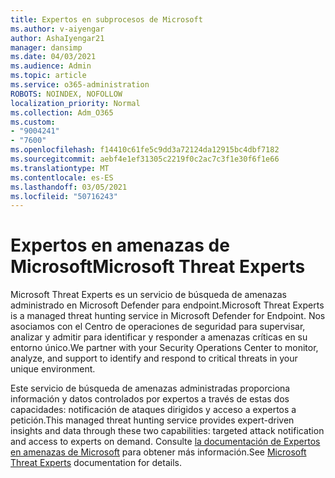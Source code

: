 ```yaml
---
title: Expertos en subprocesos de Microsoft
ms.author: v-aiyengar
author: AshaIyengar21
manager: dansimp
ms.date: 04/03/2021
ms.audience: Admin
ms.topic: article
ms.service: o365-administration
ROBOTS: NOINDEX, NOFOLLOW
localization_priority: Normal
ms.collection: Adm_O365
ms.custom:
- "9004241"
- "7600"
ms.openlocfilehash: f14410c61fe5c9dd3a72124da12915bc4dbf7182
ms.sourcegitcommit: aebf4e1ef31305c2219f0c2ac7c3f1e30f6f1e66
ms.translationtype: MT
ms.contentlocale: es-ES
ms.lasthandoff: 03/05/2021
ms.locfileid: "50716243"
---
```

# <a name="microsoft-threat-experts"></a><span data-ttu-id="72d5a-102">Expertos en amenazas de Microsoft</span><span class="sxs-lookup"><span data-stu-id="72d5a-102">Microsoft Threat Experts</span></span>

<span data-ttu-id="72d5a-103">Microsoft Threat Experts es un servicio de búsqueda de amenazas administrado en Microsoft Defender para endpoint.</span><span class="sxs-lookup"><span data-stu-id="72d5a-103">Microsoft Threat Experts is a managed threat hunting service in Microsoft Defender for Endpoint.</span></span>  <span data-ttu-id="72d5a-104">Nos asociamos con el Centro de operaciones de seguridad para supervisar, analizar y admitir para identificar y responder a amenazas críticas en su entorno único.</span><span class="sxs-lookup"><span data-stu-id="72d5a-104">We partner with your Security Operations Center to monitor, analyze, and support to identify and respond to critical threats in your unique environment.</span></span>

<span data-ttu-id="72d5a-105">Este servicio de búsqueda de amenazas administradas proporciona información y datos controlados por expertos a través de estas dos capacidades: notificación de ataques dirigidos y acceso a expertos a petición.</span><span class="sxs-lookup"><span data-stu-id="72d5a-105">This managed threat hunting service provides expert-driven insights and data through these two capabilities: targeted attack notification and access to experts on demand.</span></span> <span data-ttu-id="72d5a-106">Consulte [la documentación de Expertos en amenazas de Microsoft](https://docs.microsoft.com/windows/security/threat-protection/microsoft-defender-atp/microsoft-threat-experts) para obtener más información.</span><span class="sxs-lookup"><span data-stu-id="72d5a-106">See [Microsoft Threat Experts](https://docs.microsoft.com/windows/security/threat-protection/microsoft-defender-atp/microsoft-threat-experts) documentation for details.</span></span>
